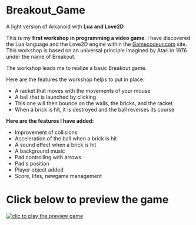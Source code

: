 # Breakout_Game

A light version of Arkanoid with **Lua and Love2D**

This is my **first workshop in programming a video game**. I have discovered the Lua language and the Love2D engine within the [Gamecodeur.com](https://www.gamecodeur.fr) site. This workshop is based on an universal principle imagined by Atari in 1976 under the name of Breakout.

The workshop leads me to realize a basic Breakout game.

Here are the features the workshop helps to put in place:

- A racket that moves with the movements of your mouse
- A ball that is launched by clicking
- This one will then bounce on the walls, the bricks, and the racket
- When a brick is hit, it is destroyed and the ball reverses its course

**Here are the features I have added:**

- Improvement of collisions
- Acceleration of the ball when a brick is hit
- A sound effect when a brick is hit
- A background music
- Pad controlling with arrows
- Pad's position
- Player object added
- Score, lifes, newgame management

# Click below to preview the game

[![clic to play the preview game](https://img.youtube.com/vi/U00ulF2kvP8/0.jpg)](https://www.youtube.com/embed/U00ulF2kvP8?ecver=2)
